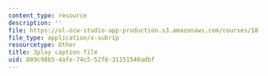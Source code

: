 ```yaml
---
content_type: resource
description: ''
file: https://ol-ocw-studio-app-production.s3.amazonaws.com/courses/18-650-statistics-for-applications-fall-2016/089c98b54afe74c552f631151548adbf_bFZ-0FH5hfs.srt
file_type: application/x-subrip
resourcetype: Other
title: 3play caption file
uid: 089c98b5-4afe-74c5-52f6-31151548adbf
---
```

